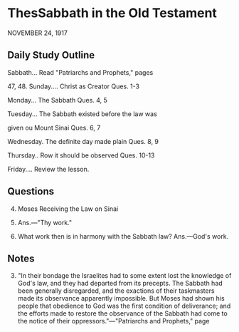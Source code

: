 # ThesSabbath in the Old Testament
NOVEMBER 24, 1917

## Daily Study Outline

Sabbath... Read "Patriarchs and Prophets," pages

47, 48. Sunday.... Christ as Creator Ques. 1-3

Monday... The Sabbath Ques. 4, 5

Tuesday... The Sabbath existed before the law was

given ou Mount Sinai Ques. 6, 7

Wednesday. The definite day made plain Ques. 8, 9

Thursday.. Row it should be observed Ques. 10-13

Friday.... Review the lesson.

## Questions

4. Moses Receiving the Law on Sinai

10. Ans.—"Thy work."

11. What work then is in harmony with the Sabbath law? Ans.—God's work.

## Notes

3. "In their bondage the Israelites had to some extent lost the knowledge of God's law, and they had departed from its precepts. The Sabbath had been generally disregarded, and the exactions of their taskmasters made its observance apparently impossible. But Moses had shown his people that obedience to God was the first condition of deliverance; and the efforts made to restore the observance of the Sabbath had come to the notice of their oppressors."—"Patriarchs and Prophets," page
